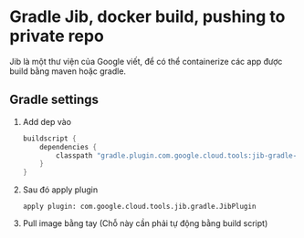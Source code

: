 # Gradle Jib, docker build, pushing to private repo

Jib là một thư viện của Google viết, để có thể containerize các app được build bằng maven hoặc gradle.

## Gradle settings

1. Add dep vào

   ```groovy
   buildscript {
       dependencies {
           classpath "gradle.plugin.com.google.cloud.tools:jib-gradle-plugin:1.3.0"
       }
   }
   ```

2. Sau đó apply plugin

   ```
   apply plugin: com.google.cloud.tools.jib.gradle.JibPlugin
   ```

3. Pull image bằng tay (Chỗ này cần phải tự động bằng build script)
